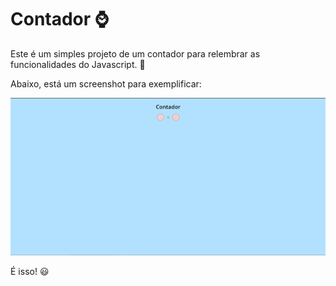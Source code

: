 # Contador ⌚

Este é um simples projeto de um contador para relembrar as funcionalidades do Javascript. :slightly_smiling_face:

Abaixo, está um screenshot para exemplificar:

![Screenshot Contador](./assets/img/print.png)

É isso! 😃
